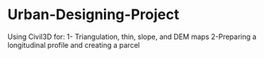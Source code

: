 # Urban-Designing-Project
Using Civil3D for: 1- Triangulation, thin, slope, and DEM maps 2-Preparing a longitudinal profile and creating a parcel 

